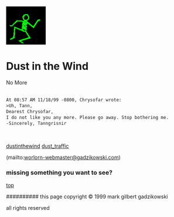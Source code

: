 ![dancer](assets/dancer.gif)

# Dust in the Wind



 No More

```
		
At 08:57 AM 11/18/99 -0800, Chrysofar wrote:
>Uh, Tann, 
Dearest Chrysofar, 
I do not like you any more. Please go away. Stop bothering me. 
-Sincerely, Tanngrisnir
		
	
```

 





  [dustinthewind](dustinthewind.md)  [dust_traffic](dust_traffic.md) 

 (mailto:worlorn-webmaster@gadzikowski.com) 

 
### missing something you want to see?



 [top](#top) 

 
########## this page copyright © 1999 mark gilbert gadzikowski

 all rights reserved